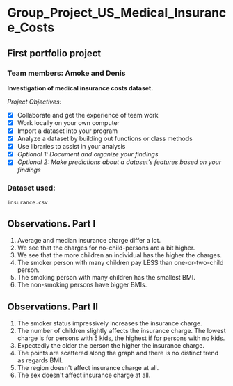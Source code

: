 # **Group_Project_US_Medical_Insurance_Costs**
## First portfolio project
### Team members: Amoke and Denis

**Investigation of medical insurance costs dataset.**

*Project Objectives:*
- [x] Collaborate and get the experience of team work
- [x] Work locally on your own computer
- [x] Import a dataset into your program
- [x] Analyze a dataset by building out functions or class methods
- [x] Use libraries to assist in your analysis
- [x] *Optional 1: Document and organize your findings*
- [x] *Optional 2: Make predictions about a dataset’s features based on your findings*

### Dataset used:
```
insurance.csv
```

## Observations. Part I ##
1. Average and median insurance charge differ a lot.
2. We see that the charges for no-child-persons are a bit higher.
3. We see that the more children an individual has the higher the charges.   
4. The smoker person with many children pay LESS than one-or-two-child person.
5. The smoking person with many children has the smallest BMI.
6. The non-smoking persons have bigger BMIs.

## Observations. Part II ##
1. The smoker status impressively increases the insurance charge.
2. The number of children slightly affects the insurance charge. The lowest charge is for persons with 5 kids, the highest if for persons with no kids.
3. Expectedly the older the person the higher the insurance charge.
4. The points are scattered along the graph and there is no distinct trend as regards BMI.
5. The region doesn't affect insurance charge at all.
6. The sex doesn't affect insurance charge at all.
